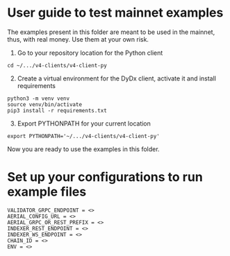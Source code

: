 # User guide to test mainnet examples

The examples present in this folder are meant to be used in the mainnet, thus, with real money. Use them at your own risk.

1. Go to your repository location for the Python client
```
cd ~/.../v4-clients/v4-client-py
```
2. Create a virtual environment for the DyDx client, activate it and install requirements
```
python3 -m venv venv
source venv/bin/activate
pip3 install -r requirements.txt
```
3. Export PYTHONPATH for your current location
```
export PYTHONPATH='~/.../v4-clients/v4-client-py'
```

Now you are ready to use the examples in this folder.

# Set up your configurations to run example files

```
VALIDATOR_GRPC_ENDPOINT = <>
AERIAL_CONFIG_URL = <>
AERIAL_GRPC_OR_REST_PREFIX = <>
INDEXER_REST_ENDPOINT = <>
INDEXER_WS_ENDPOINT = <>
CHAIN_ID = <>
ENV = <>
```

